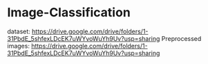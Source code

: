 # Image-Classification
dataset: https://drive.google.com/drive/folders/1-31PbdE_5shfexLDcEK7uWYvoWuYh9Uv?usp=sharing
Preprocessed images: https://drive.google.com/drive/folders/1-31PbdE_5shfexLDcEK7uWYvoWuYh9Uv?usp=sharing

